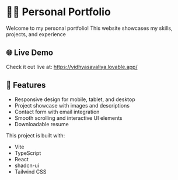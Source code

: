 
# 🧑‍💻 Personal Portfolio

Welcome to my personal portfolio! This website showcases my skills, projects, and experience

## 🌐 Live Demo

Check it out live at: https://vidhyasavaliya.lovable.app/

## 🚀 Features

- Responsive design for mobile, tablet, and desktop
- Project showcase with images and descriptions
- Contact form with email integration
- Smooth scrolling and interactive UI elements
- Downloadable resume

This project is built with:

- Vite
- TypeScript
- React
- shadcn-ui
- Tailwind CSS
